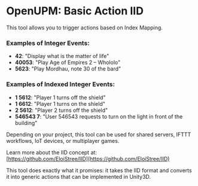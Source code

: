 
# OpenUPM: Basic Action IID  

This tool allows you to trigger actions based on Index Mapping.  

### Examples of Integer Events:  
- **42**: "Display what is the matter of life"  
- **40053**: "Play Age of Empires 2 – Whololo"  
- **5623**: "Play Mordhau, note 30 of the bard"  

### Examples of Indexed Integer Events:  
- **1 5612**: "Player 1 turns off the shield"  
- **1 6612**: "Player 1 turns on the shield"  
- **2 5612**: "Player 2 turns off the shield"  
- **546543 7**: "User 546543 requests to turn on the light in front of the building"  

Depending on your project, this tool can be used for shared servers, IFTTT workflows, IoT devices, or multiplayer games.  

Learn more about the IID concept at:  
[https://github.com/EloiStree/IID](https://github.com/EloiStree/IID)  

This tool does exactly what it promises: it takes the IID format and converts it into generic actions that can be implemented in Unity3D.  
